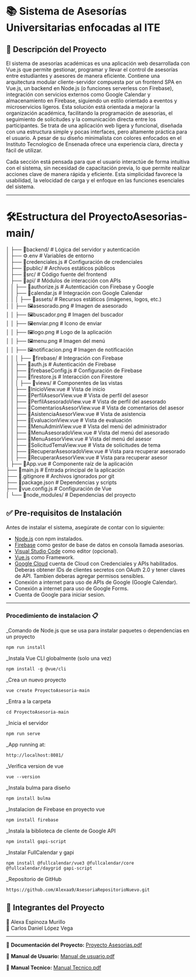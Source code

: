 # 📚 Sistema de Asesorías Universitarias enfocadas al ITE  

## 📝 Descripción del Proyecto  
El sistema de asesorías académicas es una aplicación web desarrollada con Vue.js que permite gestionar, programar y llevar el control de asesorías entre estudiantes y asesores de manera eficiente. Contiene una arquitectura modular cliente-servidor compuesta por un frontend SPA en Vue.js, un backend en Node.js (o funciones serverless con Firebase), integración con servicios externos como Google Calendar y almacenamiento en Firebase, siguiendo un estilo orientado a eventos y microservicios ligeros. Esta solución está orientada a mejorar la organización académica, facilitando la programación de asesorías, el seguimiento de solicitudes y la comunicación directa entre los participantes. Se trata de una aplicación web ligera y funcional, diseñada con una estructura simple y pocas interfaces, pero altamente práctica para el usuario. A pesar de su diseño minimalista con colores enfocados en el Instituto Tecnologico de Ensenada ofrece una experiencia clara, directa y fácil de utilizar.

Cada sección está pensada para que el usuario interactúe de forma intuitiva con el sistema, sin necesidad de capacitación previa, lo que permite realizar acciones clave de manera rápida y eficiente. Esta simplicidad favorece la usabilidad, la velocidad de carga y el enfoque en las funciones esenciales del sistema.

---

# 🛠️Estructura del ProyectoAsesorias-main/<br>
│
├── 📁backend/                 # Lógica del servidor y autenticación  
│   ├── ⚙️.env                 # Variables de entorno  
│   ├── 📄credenciales.js      # Configuración de credenciales  
│
├── 📁public/                # Archivos estáticos públicos  
│
├── 📁src/                     # Código fuente del frontend  
│   ├── 📁api/                 # Módulos de interacción con APIs  
│   │   ├── 📄authorize.js     # Autenticación con Firebase y Google  
│   │   ├── 📄calendar.js      # Integración con Google Calendar  
│   │
│   ├── 📁assets/              # Recursos estáticos (imágenes, logos, etc.)  
│   │   ├── 🖼️asesorado.png    # Imagen de asesorado  
│   │   ├── 🖼️buscador.png     # Imagen del buscador  
│   │   ├── 🖼️enviar.png       # Icono de enviar  
│   │   ├── 🖼️logo.png         # Logo de la aplicación  
│   │   ├── 🖼️menu.png         # Imagen del menú  
│   │   ├── 🖼️notificacion.png # Imagen de notificación  
│   │
│   ├── 📁firebase/            # Integración con Firebase  
│   │   ├── 📄auth.js         # Autenticación de Firebase  
│   │   ├── 📄firebaseConfig.js # Configuración de Firebase  
│   │   ├── 📄firestore.js    # Interacción con Firestore  
│   │
│   ├── 📁views/               # Componentes de las vistas  
│   │   ├── 📄InicioView.vue   # Vista de inicio  
│   │   ├── 📄PerfilAsesorView.vue # Vista de perfil del asesor  
│   │   ├── 📄PerfilAsesoradoView.vue # Vista de perfil del asesorado  
│   │   ├── 📄ComentariosAsesorView.vue # Vista de comentarios del asesor  
│   │   ├── 📄AsistenciaAsesorView.vue # Vista de asistencia  
│   │   ├── 📄EvaluacionView.vue # Vista de evaluación  
│   │   ├── 📄MenuAdminView.vue # Vista del menú del administrador  
│   │   ├── 📄MenuAsesoradoView.vue # Vista del menú del asesorado  
│   │   ├── 📄MenuAsesorView.vue # Vista del menú del asesor  
│   │   ├── 📄SolicitudTemaView.vue # Vista de solicitudes de tema  
│   │   ├── 📄RecuperarAsesoradoView.vue # Vista para recuperar asesorado  
│   │   ├── 📄RecuperarAsesorView.vue # Vista para recuperar asesor  
│
├── 📄App.vue                  # Componente raíz de la aplicación  
├── 📄main.js                  # Entrada principal de la aplicación  
├── 📄.gitignore               # Archivos ignorados por git  
├── 📄package.json             # Dependencias y scripts  
├── 📄vue.config.js            # Configuración de Vue  
│
└── 📁node_modules/            # Dependencias del proyecto  


## ✅ Pre-requisitos de Instalación  

Antes de instalar el sistema, asegúrate de contar con lo siguiente:  

- [Node.js](https://nodejs.org/) con npm instalados.  
- [Firebase](https://console.firebase.google.com/project/asesorias-32539/firestore/databases/-default-/data/~2FAsesorado~2Falumna@ite.edu.mx~2Fobservaciones~2Fomxqh9Lh0PFNiJ0SqqNM) como gestor de base de datos en consola llamada asesorias.
- [Visual Studio Code](https://code.visualstudio.com/) como editor (opcional).
- [Vue.js](https://vuejs.org/guide/quick-start.html) como Framework.
- [Google Cloud](https://console.cloud.google.com/apis/library/browse?inv=1&invt=Abywwg&project=asesorias-459817) cuenta de Cloud con Credenciales y APIs habilitados. Deberas obtener IDs de clientes secretos con OAuth 2.0 y tener claves de API. Tambien deberas agregar permisos sensibles.
- Conexión a internet para uso de APIs de Google (Google Calendar).
- Conexión a internet para uso de Google Forms.
- Cuenta de Google para iniciar sesion.

---

### Procedimiento de instalacion 📋

_Comando de Node.js que se usa para instalar paquetes o dependencias en un proyecto

```
npm run install
```
_Instala Vue CLI globalmente (solo una vez)

```
npm install -g @vue/cli
```
_Crea un nuevo proyecto 

```
vue create ProyectoAsesoria-main
```
_Entra a la carpeta 

```
cd ProyectoAsesoria-main
```
_Inicia el servidor 

```
npm run serve
```
_App running at:

```
http://localhost:8081/
```
_Verifica version de vue

```
vue --version
```
_Instala bulma para diseño

```
npm install bulma
```
_Instalacion de Firebase en proyecto vue

```
npm install firebase

```
_Instala la biblioteca de cliente de Google API

```
npm install gapi-script

```
_Instalar FullCalendar y gapi

```
npm install @fullcalendar/vue3 @fullcalendar/core @fullcalendar/daygrid gapi-script

```
_Repositorio de GitHub

```
https://github.com/Alexaa9/AsesoriaRepositorioNuevo.git

```


## 👥 Integrantes del Proyecto
👤 Alexa Espinoza Murillo <br>
👤 Carlos Daniel López Vega <br>

---

📄 **Documentación del Proyecto:** [Proyecto Asesorias.pdf](https://github.com/user-attachments/files/20560434/Proyecto.Asesorias.pdf)

📄 **Manual de Usuario:** [Manual de usuario.pdf](https://github.com/user-attachments/files/20560437/Manual.de.usuario.pdf)

📄 **Manual Tecnico:** [Manual Tecnico.pdf](https://github.com/user-attachments/files/20585217/Manual.Tecnico.pdf)





